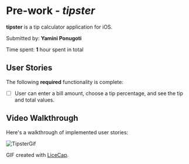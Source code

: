 # Pre-work - *tipster*

**tipster** is a tip calculator application for iOS.

Submitted by: **Yamini Ponugoti**

Time spent: **1** hour spent in total

## User Stories

The following **required** functionality is complete:

* [ ] User can enter a bill amount, choose a tip percentage, and see the tip and total values.

## Video Walkthrough 

Here's a walkthrough of implemented user stories:

![TipsterGif](tipster/tippyGif.gif)

GIF created with [LiceCap](http://www.cockos.com/licecap/).
